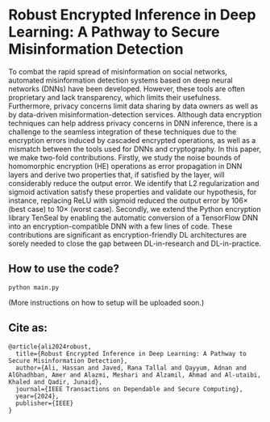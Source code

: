 # Robust Encrypted Inference in Deep Learning: A Pathway to Secure Misinformation Detection
To combat the rapid spread of misinformation on social networks, automated misinformation detection systems based on deep neural networks (DNNs) have been developed. However, these tools are often proprietary and lack transparency, which limits their usefulness. Furthermore, privacy concerns limit data sharing by data owners as well as by data-driven misinformation-detection services. Although data encryption techniques can help address privacy concerns in DNN inference, there is a challenge to the seamless integration of these techniques due to the encryption errors induced by cascaded encrypted operations, as well as a mismatch between the tools used for DNNs and cryptography. In this paper, we make two-fold contributions. Firstly, we study the noise bounds of homomorphic encryption (HE) operations as error propagation in DNN layers and derive two properties that, if satisfied by the layer, will considerably reduce the output error. We identify that L2 regularization and sigmoid activation satisfy these properties and validate our hypothesis, for instance, replacing ReLU with sigmoid reduced the output error by 106× (best case) to 10× (worst case). Secondly, we extend the Python encryption library TenSeal by enabling the automatic conversion of a TensorFlow DNN into an encryption-compatible DNN with a few lines of code. These contributions are significant as encryption-friendly DL architectures are sorely needed to close the gap between DL-in-research and DL-in-practice.


## How to use the code?
```
python main.py
```
(More instructions on how to setup will be uploaded soon.)



## Cite as:
```
@article{ali2024robust,
  title={Robust Encrypted Inference in Deep Learning: A Pathway to Secure Misinformation Detection},
  author={Ali, Hassan and Javed, Rana Tallal and Qayyum, Adnan and AlGhadhban, Amer and Alazmi, Meshari and Alzamil, Ahmad and Al-utaibi, Khaled and Qadir, Junaid},
  journal={IEEE Transactions on Dependable and Secure Computing},
  year={2024},
  publisher={IEEE}
}
```